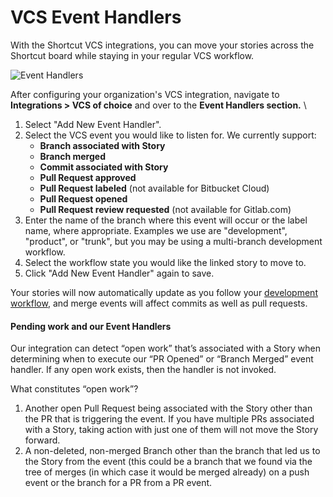 # VCS Event Handlers

With the Shortcut VCS integrations, you can move your stories across the Shortcut board while staying in your regular VCS workflow.

![Event Handlers](https://help.shortcut.com/hc/article_attachments/32877306415252)

After configuring your organization's VCS integration, navigate to **Integrations > VCS of choice** and over to the **Event Handlers section.** \


1. Select "Add New Event Handler".&#x20;
2. Select the VCS event you would like to listen for. We currently support:
   * **Branch associated with Story**
   * **Branch merged**
   * **Commit associated with Story**
   * **Pull Request approved**
   * **Pull Request labeled** (not available for Bitbucket Cloud)
   * **Pull Request opened**
   * **Pull Request review requested** (not available for Gitlab.com)
3. Enter the name of the branch where this event will occur or the label name, where appropriate. Examples we use are "development", "product", or "trunk", but you may be using a multi-branch development workflow.
4. Select the workflow state you would like the linked story to move to.&#x20;
5. Click "Add New Event Handler" again to save.&#x20;

Your stories will now automatically update as you follow your [development workflow](https://help.clubhouse.io/hc/en-us/articles/207540323-Using-The-Clubhouse-GitHub-Integration), and merge events will affect commits as well as pull requests.

#### Pending work and our Event Handlers <a href="#h_01jen78fh31cjf6zfwfnwrw3ck" id="h_01jen78fh31cjf6zfwfnwrw3ck"></a>

Our integration can detect “open work” that’s associated with a Story when determining when to execute our “PR Opened” or “Branch Merged” event handler. If any open work exists, then the handler is not invoked.&#x20;

What constitutes “open work”?&#x20;

1. Another open Pull Request being associated with the Story other than the PR that is triggering the event. If you have multiple PRs associated with a Story, taking action with just one of them will not move the Story forward.
2. A non-deleted, non-merged Branch other than the branch that led us to the Story from the event (this could be a branch that we found via the tree of merges (in which case it would be merged already) on a push event or the branch for a PR from a PR event.
